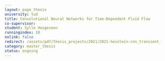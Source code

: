 ```yaml
---
layout: page_thesis
university: tud
title: Convolutional Neural Networks for Time-Dependent Fluid Flow
co-supervisor:
student: Sylle Hoogeveen
runningindex: 10
nolink: false
redirect: /assets/pdf/thesis_projects/2021/2021-heinlein-cnn_transient_mor.pdf
category: master_thesis
status: ongoing
---
```

